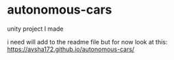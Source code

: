 # autonomous-cars
unity project I made

i need will add to the readme file but for now look at this:
https://avsha172.github.io/autonomous-cars/
